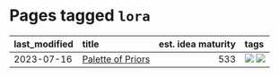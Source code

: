 # Pages tagged `lora`

|last_modified|title|est. idea maturity|tags
|:---|:---|---:|:---|
|2023-07-16|[Palette of Priors](../palette_of_priors.md)|533|[![](https://img.shields.io/badge/tag-experimental-4072a1)](../tags/experimental.md) [![](https://img.shields.io/badge/tag-lora-7385b0)](../tags/lora.md)|